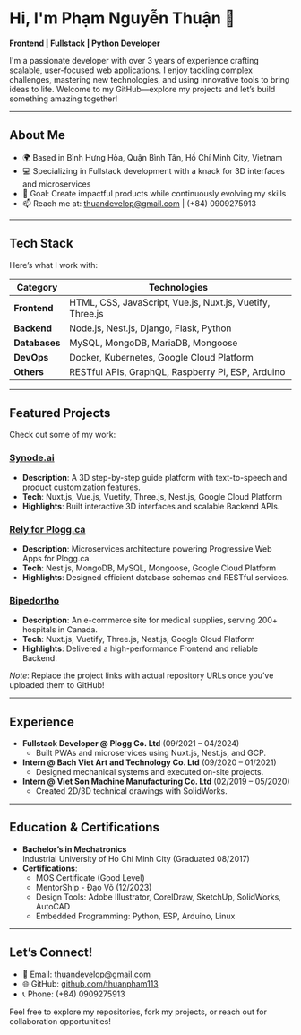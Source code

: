 # Hi, I'm Phạm Nguyễn Thuận 👋  
**Frontend | Fullstack | Python Developer**  

I'm a passionate developer with over 3 years of experience crafting scalable, user-focused web applications. I enjoy tackling complex challenges, mastering new technologies, and using innovative tools to bring ideas to life. Welcome to my GitHub—explore my projects and let’s build something amazing together!

---

## About Me  
- 🌍 Based in Bình Hưng Hòa, Quận Bình Tân, Hồ Chí Minh City, Vietnam  
- 💻 Specializing in Fullstack development with a knack for 3D interfaces and microservices  
- 🎯 Goal: Create impactful products while continuously evolving my skills  
- 📫 Reach me at: [thuandevelop@gmail.com](mailto:thuandevelop@gmail.com) | (+84) 0909275913  

---

## Tech Stack  
Here’s what I work with:  

| **Category**      | **Technologies**                          |  
|--------------------|-------------------------------------------|  
| **Frontend**      | HTML, CSS, JavaScript, Vue.js, Nuxt.js, Vuetify, Three.js |  
| **Backend**       | Node.js, Nest.js, Django, Flask, Python   |  
| **Databases**     | MySQL, MongoDB, MariaDB, Mongoose         |  
| **DevOps**        | Docker, Kubernetes, Google Cloud Platform |  
| **Others**        | RESTful APIs, GraphQL, Raspberry Pi, ESP, Arduino |

---

## Featured Projects  
Check out some of my work:  

### [Synode.ai](https://github.com/thuanpham113/synode-ai)  
- **Description**: A 3D step-by-step guide platform with text-to-speech and product customization features.  
- **Tech**: Nuxt.js, Vue.js, Vuetify, Three.js, Nest.js, Google Cloud Platform  
- **Highlights**: Built interactive 3D interfaces and scalable Backend APIs.  

### [Rely for Plogg.ca](https://github.com/thuanpham113/rely-plogg)  
- **Description**: Microservices architecture powering Progressive Web Apps for Plogg.ca.  
- **Tech**: Nest.js, MongoDB, MySQL, Mongoose, Google Cloud Platform  
- **Highlights**: Designed efficient database schemas and RESTful services.  

### [Bipedortho](https://github.com/thuanpham113/bipedortho)  
- **Description**: An e-commerce site for medical supplies, serving 200+ hospitals in Canada.  
- **Tech**: Nuxt.js, Vuetify, Three.js, Nest.js, Google Cloud Platform  
- **Highlights**: Delivered a high-performance Frontend and reliable Backend.  

*Note*: Replace the project links with actual repository URLs once you’ve uploaded them to GitHub!

---

## Experience  
- **Fullstack Developer @ Plogg Co. Ltd** (09/2021 – 04/2024)  
  - Built PWAs and microservices using Nuxt.js, Nest.js, and GCP.  
- **Intern @ Bach Viet Art and Technology Co. Ltd** (09/2020 – 01/2021)  
  - Designed mechanical systems and executed on-site projects.  
- **Intern @ Viet Son Machine Manufacturing Co. Ltd** (02/2019 – 05/2020)  
  - Created 2D/3D technical drawings with SolidWorks.  

---

## Education & Certifications  
- **Bachelor’s in Mechatronics**  
  Industrial University of Ho Chi Minh City (Graduated 08/2017)  
- **Certifications**:  
  - MOS Certificate (Good Level)  
  - MentorShip - Đạo Võ (12/2023)  
  - Design Tools: Adobe Illustrator, CorelDraw, SketchUp, SolidWorks, AutoCAD  
  - Embedded Programming: Python, ESP, Arduino, Linux  

---

## Let’s Connect!  
- 📧 Email: [thuandevelop@gmail.com](mailto:thuandevelop@gmail.com)  
- 🌐 GitHub: [github.com/thuanpham113](https://github.com/thuanpham113)  
- 📞 Phone: (+84) 0909275913  

Feel free to explore my repositories, fork my projects, or reach out for collaboration opportunities!
